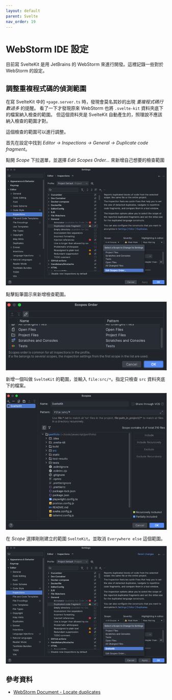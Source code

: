 ```yaml
---
layout: default
parent: Svelte
nav_order: 19
---
```


# WebStorm IDE 設定

目前寫 SvelteKit 是用 JetBrains 的 WebStorm 來進行開發。這裡記錄一些對於 WebStorm 的設定。

## 調整重複程式碼的偵測範圍

在寫 SvelteKit 中的 `+page.server.ts` 時，發現會莫名其妙的出現 _重複程式碼行數過多_ 的提醒。
看了一下才發現原來 WebStorm 也將 `.svelte-kit` 資料夾底下的檔案納入檢查的範圍。
但這個資料夾是 SvelteKit 自動產生的，照理說不應該納入檢查的範圍才對。

這個檢查的範圍可以進行調整。

首先在設定中找到 _Editor -> Inspections -> General -> Duplicate code fragment_。

點開 _Scope_ 下拉選單，並選擇 _Edit Scopes Order..._ 來新增自己想要的檢查範圍

![change-duplicate-code-fragment-01](./images/change-duplicate-code-fragment-01.png)

點擊鉛筆圖示來新增檢查範圍。

![change-duplicate-code-fragment-02](./images/change-duplicate-code-fragment-02.png)

新增一個叫做 `SvelteKit` 的範圍，並輸入 `file:src/*`。指定只檢查 `src` 資料夾底下的檔案。

![change-duplicate-code-fragment-03](./images/change-duplicate-code-fragment-03.png)

在 _Scope_ 選擇剛剛建立的範圍 `SvelteKit`。並取消 `Everywhere else` 這個範圍。

![change-duplicate-code-fragment-04](./images/change-duplicate-code-fragment-04.png)

## 參考資料

- [WebStorm Document - Locate duplicates](https://www.jetbrains.com/help/webstorm/analyzing-duplicates.html#configure-inspection)

